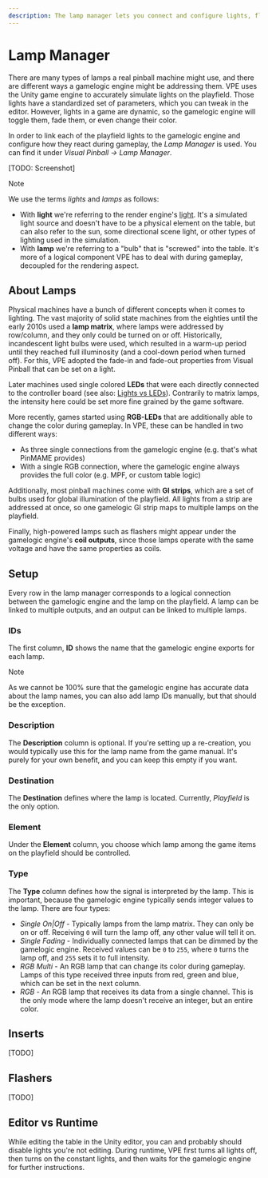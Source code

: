 ```yaml
---
description: The lamp manager lets you connect and configure lights, flashers and GIs of the playfield to the gamelogic engine.
---
```

# Lamp Manager

There are many types of lamps a real pinball machine might use, and there are different ways a gamelogic engine might be addressing them. VPE uses the Unity game engine to accurately simulate lights on the playfield. Those lights have a standardized set of parameters, which you can tweak in the editor. However, lights in a game are dynamic, so the gamelogic engine will toggle them, fade them, or even change their color.

In order to link each of the playfield lights to the gamelogic engine and configure how they react during gameplay, the *Lamp Manager* is used. You can find it under *Visual Pinball -> Lamp Manager*.

[TODO: Screenshot]

> [!note]
> We use the terms *lights* and *lamps* as follows:
> - With **light** we're referring to the render engine's [light](https://docs.unity3d.com/Packages/com.unity.render-pipelines.high-definition@10.2/manual/Light-Component.html). It's a simulated light source and doesn't have to be a physical element on the table, but can also refer to the sun, some directional scene light, or other types of lighting used in the simulation.
> - With **lamp** we're referring to a "bulb" that is "screwed" into the table. It's more of a logical component VPE has to deal with during gameplay, decoupled for the rendering aspect.

## About Lamps

Physical machines have a bunch of different concepts when it comes to lighting. The vast majority of solid state machines from the eighties until the early 2010s used a **lamp matrix**, where lamps were addressed by row/column, and they only could be turned on or off. Historically, incandescent light bulbs were used, which resulted in a warm-up period until they reached full illuminosity (and a cool-down period when turned off). For this, VPE adopted the fade-in and fade-out properties from Visual Pinball that can be set on a light.

Later machines used single colored **LEDs** that were each directly connected to the controller board (see also: [Lights vs LEDs](https://docs.missionpinball.org/en/latest/mechs/lights/lights_versus_leds.html)). Contrarily to matrix lamps, the intensity here could be set more fine grained by the game software.

More recently, games started using **RGB-LEDs** that are additionally able to change the color during gameplay. In VPE, these can be handled in two different ways:
- As three single connections from the gamelogic engine (e.g. that's what PinMAME provides)
- With a single RGB connection, where the gamelogic engine always provides the full color (e.g. MPF, or custom table logic)

Additionally, most pinball machines come with **GI strips**, which are a set of bulbs used for global illumination of the playfield. All lights from a strip are addressed at once, so one gamelogic GI strip maps to multiple lamps on the playfield.

Finally, high-powered lamps such as flashers might appear under the gamelogic engine's **coil outputs**, since those lamps operate with the same voltage and have the same properties as coils.  

## Setup

Every row in the lamp manager corresponds to a logical connection between the gamelogic engine and the lamp on the playfield. A lamp can be linked to multiple outputs, and an output can be linked to multiple lamps.

### IDs

The first column, **ID** shows the name that the gamelogic engine exports for each lamp.

> [!note]
> As we cannot be 100% sure that the gamelogic engine has accurate data about the lamp names, you can also add lamp IDs manually, but that should be the exception.

### Description

The **Description** column is optional. If you're setting up a re-creation, you would typically use this for the lamp name from the game manual. It's purely for your own benefit, and you can keep this empty if you want.

### Destination

The **Destination** defines where the lamp is located. Currently, *Playfield* is the only option.

### Element

Under the **Element** column, you choose which lamp among the game items on the playfield should be controlled.

### Type

The **Type** column defines how the signal is interpreted by the lamp. This is important, because the gamelogic engine typically sends integer values to the lamp. There are four types:

- *Single On|Off* - Typically lamps from the lamp matrix. They can only be on or off. Receiving `0` will turn the lamp off, any other value will tell it on.
- *Single Fading* - Individually connected lamps that can be dimmed by the gamelogic engine. Received values can be `0` to `255`, where `0` turns the lamp off, and `255` sets it to full intensity.
- *RGB Multi* - An RGB lamp that can change its color during gameplay. Lamps of this type received three inputs from red, green and blue, which can be set in the next column.
- *RGB* - An RGB lamp that receives its data from a single channel. This is the only mode where the lamp doesn't receive an integer, but an entire color.

## Inserts

[TODO]

## Flashers

[TODO]

## Editor vs Runtime

While editing the table in the Unity editor, you can and probably should disable lights you're not editing. During runtime, VPE first turns all lights off, then turns on the constant lights, and then waits for the gamelogic engine for further instructions.  
